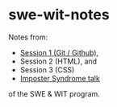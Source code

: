 # swe-wit-notes
Notes from:<br>
* [Session 1 (Git / Github),](https://bit.ly/swe-wit-session-1) <br>
* Session 2 (HTML), and <br>
* Session 3 (CSS) <br>
* [Imposter Syndrome talk](https://bit.ly/wit-imposter-syndrome-notes)<br>

of the SWE &amp; WIT program.
